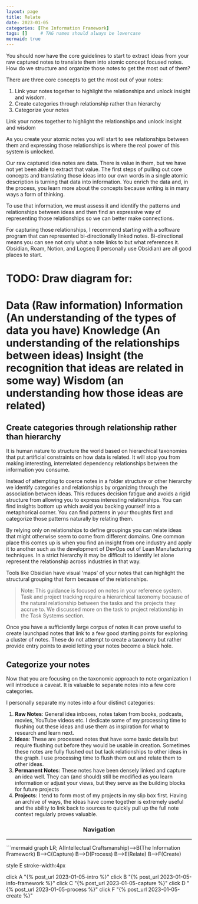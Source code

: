 ```yaml
---
layout: page
title: Relate
date: 2023-01-05
categories: [The Information Framework]
tags: []     # TAG names should always be lowercase
mermaid: true
---
```

You should now have the core guidelines to start to extract ideas from your raw captured notes to translate them into atomic concept focused notes. How do we structure and organize those notes to get the most out of them?

There are three core concepts to get the most out of your notes:
1.	Link your notes together to highlight the relationships and unlock insight and wisdom.
2.	Create categories through relationship rather than hierarchy
3.	Categorize your notes

Link your notes together to highlight the relationships and unlock insight and wisdom

As you create your atomic notes you will start to see relationships between them and expressing those relationships is where the real power of this system is unlocked.

Our raw captured idea notes are data. There is value in them, but we have not yet been able to extract that value. The first steps of pulling out core concepts and translating those ideas into our own words in a single atomic description is turning that data into information. You enrich the data and, in the process, you learn more about the concepts because writing is in many ways a form of thinking.

To use that information, we must assess it and identify the patterns and relationships between ideas and then find an expressive way of representing those relationships so we can better make connections.

For capturing those relationships, I recommend starting with a software program that can represented bi-directionally linked notes. Bi-directional means you can see not only what a note links to but what references it. Obsidian, Roam, Notion, and Logseq (I personally use Obsidian) are all good places to start.

TODO: Draw diagram for:
=============================================================
Data (Raw information) 
Information (An understanding of the types of data you have) 
Knowledge (An understanding of the relationships between ideas) 
Insight (the recognition that ideas are related in some way) 
Wisdom (an understanding how those ideas are related)
=============================================================

## Create categories through relationship rather than hierarchy
It is human nature to structure the world based on hierarchical taxonomies that put artificial constraints on how data is related. It will stop you from making interesting, interrelated dependency relationships between the information you consume.

Instead of attempting to coerce notes in a folder structure or other hierarchy we identify categories and relationships by organizing through the association between ideas. This reduces decision fatigue and avoids a rigid structure from allowing you to express interesting relationships. You can find insights bottom up which avoid you backing yourself into a metaphorical corner. You can find patterns in your thoughts first and categorize those patterns naturally by relating them. 

By relying only on relationships to define groupings you can relate ideas that might otherwise seem to come from different domains. One common place this comes up is when you find an insight from one industry and apply it to another such as the development of DevOps out of Lean Manufacturing techniques. In a strict hierarchy it may be difficult to identify let alone represent the relationship across industries in that way.

Tools like Obsidian have visual ‘maps’ of your notes that can highlight the structural grouping that form because of the relationships.

> Note: This guidance is focused on notes in your reference system. Task and project tracking require a hierarchical taxonomy because of the natural relationship between the tasks and the projects they accrue to. We discussed more on the task to project relationship in the Task Systems section.

Once you have a sufficiently large corpus of notes it can prove useful to create launchpad notes that link to a few good starting points for exploring a cluster of notes. These do not attempt to create a taxonomy but rather provide entry points to avoid letting your notes become a black hole.

## Categorize your notes
Now that you are focusing on the taxonomic approach to note organization I will introduce a caveat. It is valuable to separate notes into a few core categories.

I personally separate my notes into a four distinct categories:
1. __Raw Notes__: General idea inboxes, notes taken from books, podcasts, movies, YouTube videos etc. I dedicate some of my processing time to flushing out these ideas and use them as inspiration for what to research and learn next.
2. __Ideas__: These are processed notes that have some basic details but require flushing out before they would be usable in creation. Sometimes these notes are fully flushed out but lack relationships to other ideas in the graph. I use processing time to flush them out and relate them to other ideas.
3. __Permanent Notes__: These notes have been densely linked and capture an idea well. They can (and should) still be modified as you learn information or adjust your views, but they serve as the building blocks for future projects
4. __Projects__: I tend to form most of my projects in my slip box first. Having an archive of ways, the ideas have come together is extremely useful and the ability to link back to sources to quickly pull up the full note context regularly proves valuable.

<center><h3>Navigation</h3></center>
<hr/>
```mermaid
graph LR;
  A(Intellectual Craftsmanship)-->B(The Information Framework)
  B-->C(Capture)
  B-->D(Process)
  B-->E(Relate)
  B-->F(Create)

  style E stroke-width:4px

  click A "{% post_url 2023-01-05-intro %}"
  click B "{% post_url 2023-01-05-info-framework %}"
  click C "{% post_url 2023-01-05-capture %}"
  click D "{% post_url 2023-01-05-process %}"
  click F "{% post_url 2023-01-05-create %}"
```